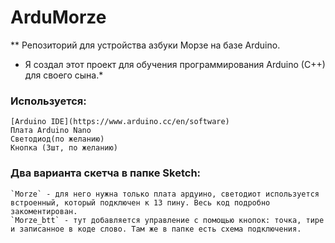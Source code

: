 # ArduMorze
** Репозиторий для устройства азбуки Морзе на базе Arduino.
* Я создал этот проект для обучения программирования Arduino (C++) для своего сына.*

### Используется: 
	[Arduino IDE](https://www.arduino.cc/en/software)
	Плата Arduino Nano
	Светодиод(по желанию)
	Кнопка (3шт, по желанию)

### Два варианта скетча в папке Sketch: 
    `Morze` - для него нужна только плата ардуино, светодиот используется встроенный, который подключен к 13 пину. Весь код подробно закоментирован.
    `Morze_btt` - тут добавляется управление с помощью кнопок: точка, тире и записанное в коде слово. Там же в папке есть схема подключения.